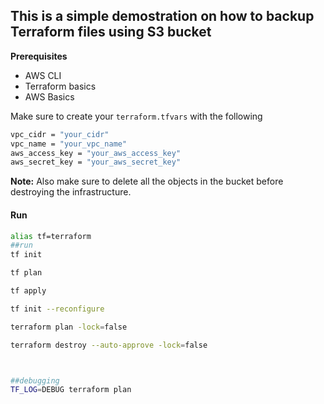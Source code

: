 ## This is a simple demostration on how to backup Terraform files using S3 bucket

**Prerequisites**
- AWS CLI
- Terraform basics
- AWS Basics


Make sure to create your `terraform.tfvars` with the following 
```bash
vpc_cidr = "your_cidr"
vpc_name = "your_vpc_name"
aws_access_key = "your_aws_access_key"
aws_secret_key = "your_aws_secret_key"
```

**Note:**
Also make sure to delete all the objects in the bucket before destroying the infrastructure.
#### Run
```bash
alias tf=terraform
##run
tf init

tf plan

tf apply

tf init --reconfigure

terraform plan -lock=false

terraform destroy --auto-approve -lock=false



##debugging
TF_LOG=DEBUG terraform plan

```